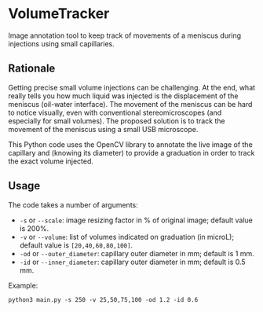 # VolumeTracker
Image annotation tool to keep track of movements of a meniscus during injections using small capillaries.

## Rationale

Getting precise small volume injections can be challenging. At the end, what really tells you how much liquid was injected is the displacement of the meniscus (oil-water interface). The movement of the meniscus can be hard to notice visually, even with conventional stereomicroscopes (and especially for small volumes). The proposed solution is to track the movement of the meniscus using a small USB microscope.

This Python code uses the OpenCV library to annotate the live image of the capillary and (knowing its diameter) to provide a graduation in order to track the exact volume injected.

## Usage

The code takes a number of arguments:
  - `-s` or `--scale`: image resizing factor in % of original image; default value is 200%.
  - `-v` or `--volume`:  list of volumes indicated on graduation (in microL); default value is `[20,40,60,80,100]`.
  - `-od` or `--outer_diameter`: capillary outer diameter in mm; default is 1 mm.
  - `-id` or `--inner_diameter`: capillary outer diameter in mm; default is 0.5 mm.

Example:

`python3 main.py -s 250 -v 25,50,75,100 -od 1.2 -id 0.6`
